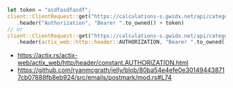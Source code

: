 ```rust
let token = "asdfasdfasdf";
client::ClientRequest::get("https://calculations-s.gwidx.net/api/categories")
   .header("Authorization", "Bearer ".to_owned() + token)
// or
client::ClientRequest::get("https://calculations-s.gwidx.net/api/categories")
   .header(actix_web::http::header::AUTHORIZATION, "Bearer ".to_owned() + token)
```

- https://actix.rs/actix-web/actix_web/http/header/constant.AUTHORIZATION.html
- https://github.com/ryanmcgrath/jelly/blob/80ba54e4efe0e301494438717cb07888fb8eb924/src/emails/postmark/mod.rs#L74
